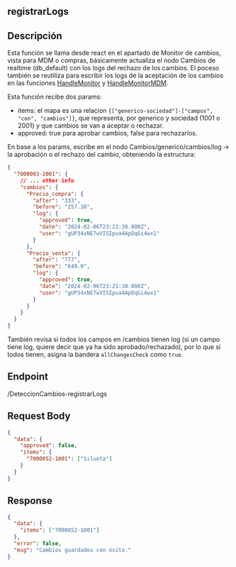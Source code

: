 ## registrarLogs

## Descripción

Esta función se llama desde react en el apartado de Monitor de cambios, vista para MDM o compras, básicamente actualiza el nodo Cambios de realtime (db_default) con los logs del rechazo de los cambios. El poceso también se reutiliza para escribir los logs de la aceptación de los cambios en las funciones [HandleMonitor](./../HandleMonitor/Readme.md) y [HandleMonitorMDM](./../HandleMonitorMDM/Readme.md).

Esta función recibe dos params:

- items: el mapa es una relacion <code>{["generico-sociedad"]-["campos", "con", "cambios"]}</code>, que representa, por generico y sociedad (1001 o 2001) y que cambios se van a aceptar o rechazar.
- approved: true para aprobar cambios, false para rechazarlos.

En base a los params, escribe en el nodo Cambios/generico/cambios/log -> la aprobación o el rechazo del cambio, obteniendo la estructura:

```json
{
  "7000003-2001": {
    // ... other info
    "cambios": {
      "Precio_compra": {
        "after": "333",
        "before": "257.38",
        "log": {
          "approved": true,
          "date": "2024-02-06T23:21:30.000Z",
          "user": "gUP34xNE7wVISIpva4ApDqGi4wx1"
        }
      },
      "Precio_venta": {
        "after": "777",
        "before": "649.0",
        "log": {
          "approved": true,
          "date": "2024-02-06T23:21:30.000Z",
          "user": "gUP34xNE7wVISIpva4ApDqGi4wx1"
        }
      }
    }
  }
}
```

También revisa si todos los campos en /cambios tienen log (si un campo tiene log, quiere decir que ya ha sido aprobado/rechazado), por lo que si todos tienen, asigna la bandera <code>allChangesCheck</code> como <code>true</code>.

## Endpoint

/DeteccionCambios-registrarLogs

## Request Body

```json
{
  "data": {
    "approved": false,
    "items": {
      "7000052-1001": ["Silueta"]
    }
  }
}
```

## Response

```json
{
  "data": {
    "items": ["7000052-1001"]
  },
  "error": false,
  "msg": "Cambios guardados con éxito."
}
```
